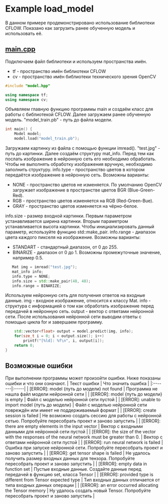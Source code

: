 # Example load_model 
В данном примере продемонстрировано использование библиотеки CFLOW. Показано как загрузить ранее обученную модель и использовать её.

## [main.cpp](main.cpp)
Подключаем файл библиотеки и используем пространства имён.
- tf - пространство имён библиотеки CFLOW
- cv - пространство имён библиотеки технического зрения OpenCV
 ```c++
 #include "model.hpp"

using namespace tf;
using namespace cv;
 ```

Объявляем главную функцию программы main и создаём класс для работы с библиотекой CFLOW. Далее загружаем ранее обученную модель. "model_train.pb" - путь до файла модели.
```c++
int main() {
    Model model;
    model.load("model_train.pb");
```

Загружаем картинку из файла с помощью функции imread(). "test.jpg" - путь до картинки. Далее создаём структуру mat_info. Перед тем как послать изображение в нейронную сеть его необходимо обработать. Чтобы не выполнять обработку изображения вручную, необходимо заполнить структуру. info.type - пространство цветов в котором передаётся изображение в нейронную сеть. 
Возможны варианты:
- NONE - пространство цветов не изменяется. По умолчанию OpenCV загружает изображение в пространстве цветов BGR (Blue-Green-Red).
- RGB - пространство цветов изменяется на RGB (Red-Green-Bue).
- GRAY - пространство цветов изменяется на чёрно-белое.

info.size - размер входной картинки. Первым параметром устанавливается ширина картинки. Вторым параметром устанавливается высота картинки. Чтобы инициализировать данный параметр, используйте функцию std::make_pair. info.range - диапазон цвета каждого пикселя на изображение. 
Возможны варианты:
- STANDART - стандартный диапазон, от 0 до 255.
- BINARIZE - диапазон от 0 до 1. Возможны промежуточные значение, например 0.5.
```c++
   Mat img = imread("test.jpg");
   mat_info info;
   info.type = NONE; 
   info.size = std::make_pair(48, 48);
   info.range = BINARIZE;
```

Используем нейронную сеть для получения ответов на входные данные. img - входное изображение, относится к классу Mat. info - структура с информацией о том как обработать изображение перед передачей в нейронную сеть. output - вектор с ответами нейронной сети. После использования нейронной сети выводим ответы с помощью цикла for и завершаем программу.
```c++
    std::vector<float> output = model.predict(img, info);
    for(sze_t i = 0; i < output.size(); i++)
        printf("[%ld]: %f\n", i, output[i]);
    return 0;
}
```

## Возможные ошибки 

При выполнении программы может произойти ошибки. Ниже показаны ошибки и что они означают.
| Текст ошибки | Что значить ошибка |
|:-------|:-----|
| [ERROR]: model {путь до модели} not found | Программа не нашла файл модели нейронной сети |
| [ERROR]: model {путь до модели} is empty | Файл с моделью нейронной сети пустой |
| [ERROR]: unable to import model {путь до модели} | Файл с моделью нейронной сети повреждён или имеет не поддерживаемый формат |
| [ERROR]: create session is failed | Не возможно создать сессию для работы с нейронной сетью. Попробуйте пересобрать проект и заново запустить |
| [ERROR]: there are empty elements in the input vector | Вектор с входными данными для нейронной сети пустой |
| [ERROR]: the size of the vector with the responses of the neural network must be greater than 0. | Вектор с ответами нейронной сети пустой | 
| [ERROR]: run neural network is failed | Ошибка при запуске нейронной сети. Попробуйте пересобрать проект и заново запустить |
| [ERROR]: get tensor shape is failed | Не удалось получить размер входных данных для тензора. Попробуйте пересобрать проект и заново запустить |
| [ERROR]: empty data in function set | Пустые входные данные. Создайте данные перед передачей в функцию set, класса Tensor |
| [ERROR]: provided type is different from Tensor expected type | Тип входных данных отличается от типа входных данных операции |
| [ERROR]: an error occurred allocating the Tensor memory | Ну удалось создать новый Tensor. Попробуйте пересобрать проект и заново запустить |



